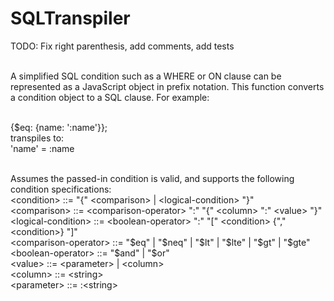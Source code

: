 # SQLTranspiler

TODO: Fix right parenthesis, add comments, add tests<br><br>

A simplified SQL condition such as a WHERE or ON clause can be represented as a JavaScript object in
prefix notation. This function converts a condition object to a SQL clause. For example:<br><br>

{$eq: {name: ':name'}};<br>
transpiles to:<br>
'name' = :name<br><br>

Assumes the passed-in condition is valid, and supports the following condition specifications:<br>
\<condition> ::= "{" \<comparison> | \<logical-condition> "}"<br>
\<comparison> ::= \<comparison-operator> ":" "{" \<column> ":" \<value> "}"<br>
\<logical-condition> ::= \<boolean-operator> ":" "[" \<condition> {"," \<condition>} "]"<br>
\<comparison-operator> ::= "$eq" | "$neq" | "$lt" | "$lte" | "$gt" | "$gte"<br>
\<boolean-operator> ::= "$and" | "$or"<br>
\<value> ::= \<parameter> | \<column><br>
\<column> ::= \<string><br>
\<parameter> ::= :\<string>
